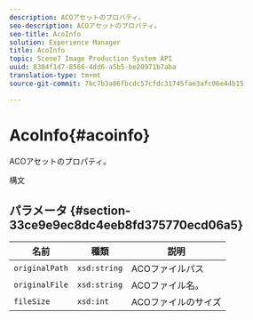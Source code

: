 ```yaml
---
description: ACOアセットのプロパティ。
seo-description: ACOアセットのプロパティ。
seo-title: AcoInfo
solution: Experience Manager
title: AcoInfo
topic: Scene7 Image Production System API
uuid: 8384f1d7-8566-4dd6-a5b5-be20971b7aba
translation-type: tm+mt
source-git-commit: 7bc7b3a86fbcdc57cfdc31745fae3afc06e44b15

---
```



# AcoInfo{#acoinfo}

ACOアセットのプロパティ。

構文

## パラメータ {#section-33ce9e9ec8dc4eeb8fd375770ecd06a5}

| 名前 | 種類 | 説明 |
|---|---|---|
| `originalPath` | `xsd:string` | ACOファイルパス |
| `originalFile` | `xsd:string` | ACOファイル名。 |
| `fileSize` | `xsd:int` | ACOファイルのサイズ |

